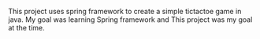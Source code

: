 This project uses spring framework to create a simple tictactoe game in java. My goal was learning Spring framework and This project was my goal at the time.
